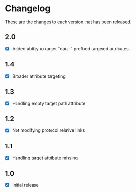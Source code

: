 # Changelog

These are the changes to each version that has been released.

## 2.0
- [x] Added ability to target "data-" prefixed targeted attributes.

## 1.4
- [x] Broader attribute targeting

## 1.3
- [x] Handling empty target path attribute

## 1.2
- [x] Not modifying protocol relative links

## 1.1
- [x] Handling target attribute missing

## 1.0
- [x] Initial release
